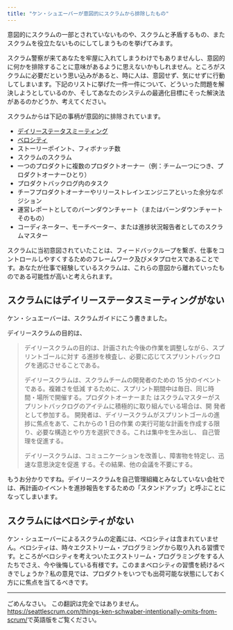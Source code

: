 ```yaml
---
title: "ケン・シュエーバーが意図的にスクラムから排除したもの"
---
```


意図的にスクラムの一部とされていないものや、スクラムと矛盾するもの、またスクラムを役立たないものにしてしまうものを挙げてみます。

スクラム警察が来てあなたを牢屋に入れてしまうわけでもありませんし、意図的に何かを排除することに意味があるように思えないかもしれません。ところがスクラムに必要だという思い込みがあると、時に人は、意図せず、気にせずに行動してしまいます。下記のリストに挙げた一件一件について、どういった問題を解決しようとしているのか、そしてあなたのシステムの最適化目標にそった解決法があるのかどうか、考えてください。

スクラムからは下記の事柄が意図的に排除されています。

* [デイリーステータスミーティング](#スクラムにはデイリーステータスミーティングがない)
* [ベロシティ](#スクラムにはベロシティがない)
* ストーリーポイント、フィボナッチ数
* スクラムのスクラム
* 一つのプロダクトに複数のプロダクトオーナー（例：チーム一つにつき、プロダクトオーナーひとり）
* プロダクトバックログ内のタスク
* チーフプロダクトオーナーやリリーストレインエンジニアといった余分なポジション
* 運営レポートとしてのバーンダウンチャート（またはバーンダウンチャートそのもの）
* コーディネーター、モーチベーター、または進捗状況報告者としてのスクラムマスター

スクラムに当初意図されていたことは、フィードバックループを繋ぎ、仕事をコントロールしやすくするためのフレームワーク及びメタプロセスであることです。あなたが仕事で経験しているスクラムは、これらの意図から離れていったものである可能性が高いと考えられます。


## スクラムにはデイリーステータスミーティングがない

ケン・シュエーバーは、スクラムガイドにこう書きました。

デイリースクラムの目的は、

>  デイリースクラムの目的は、計画された今後の作業を調整しながら、スプリントゴールに対す る進捗を検査し、必要に応じてスプリントバックログを適応させることである。
>
> デイリースクラムは、スクラムチームの開発者のための 15 分のイベントである。複雑さを低減 するために、スプリント期間中は毎日、同じ時間・場所で開催する。プロダクトオーナーまた はスクラムマスターがスプリントバックログのアイテムに積極的に取り組んでいる場合は、開 発者として参加する。
> 開発者は、デイリースクラムがスプリントゴールの進捗に焦点をあて、これからの 1 日の作業 の実行可能な計画を作成する限り、必要な構造とやり方を選択できる。これは集中を生み出し、 自己管理を促進する。
>
>  デイリースクラムは、コミュニケーションを改善し、障害物を特定し、迅速な意思決定を促進 する。その結果、他の会議を不要にする。

もうお分かりですね。デイリースクラムを自己管理組織とみなしていない会社では、再計画のイベントを進捗報告をするための「スタンドアップ」と呼ぶことになってしまいます。

## スクラムにはベロシティがない

ケン・シュエーバーによるスクラムの定義には、ベロシティは含まれていません。ベロシティは、時々エクストリーム・プログラミングから取り入れる習慣です。ところがベロシティを考えついたエクストリーム・プログラミングをする人たちでさえ、今や後悔している有様です。このままベロシティの習慣を続けるべきでしょうか？私の意見では、プロダクトをいつでも出荷可能な状態にしておく方にに焦点を当てるべきです。

----

ごめんなさい。 この翻訳は完全ではありません。 <https://seattlescrum.com/things-ken-schwaber-intentionally-omits-from-scrum/>で英語版をご覧ください。